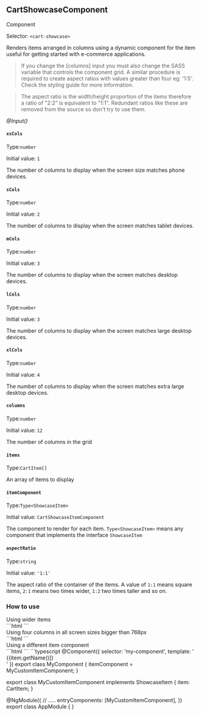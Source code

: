 ## CartShowcaseComponent
<span class="badge badge-warning">Component</span>

Selector: `<cart-showcase>`

Renders items arranged in columns using a dynamic component for the item useful for getting started with e-commerce applications.



<blockquote class="doc note bg-light">If you change the [columns] input you must also change the SASS variable that controls the component grid. A similar procedure is
required to create aspect ratios with values greater than four eg: '1:5'. Check the styling guide for more information.
</blockquote>

<blockquote class="doc note bg-light">The aspect ratio is the width/height proportion of the items therefore a ratio of "2:2" is equivalent to "1:1". Redundant ratios
like these are removed from the source so don't try to use them.</blockquote>



*@Input()*


#### `xsCols`
Type:`number`

Initial value: `1`

The number of columns to display when the screen size matches phone devices.



#### `sCols`
Type:`number`

Initial value: `2`

The number of columns to display when the screen matches tablet devices.



#### `mCols`
Type:`number`

Initial value: `3`

The number of columns to display when the screen matches desktop devices.



#### `lCols`
Type:`number`

Initial value: `3`

The number of columns to display when the screen matches large desktop devices.



#### `xlCols`
Type:`number`

Initial value: `4`

The number of columns to display when the screen matches extra large desktop devices.



#### `columns`
Type:`number`

Initial value: `12`

The number of columns in the grid



#### `items`
Type:`CartItem[]`

An array of items to display



#### `itemComponent`
Type:`Type<ShowcaseItem>`

Initial value: `CartShowcaseItemComponent`

The component to render for each item. `Type<ShowcaseItem>` means any component that implements the interface `ShowcaseItem`



#### `aspectRatio`
Type:`string`

Initial value: `'1:1'`

The aspect ratio of the container of the items. A value of `1:1` means square items, `2:1` means two times wider, `1:2` two times
taller and so on.






































### How to use

<div class="how-to-use">Using wider items</div>
```html
<cart-showcase [items]="items" [aspectRatio]="'2:1'">
</cart-showcase>
```


<div class="how-to-use">Using four columns in all screen sizes bigger than 768px</div>
```html
<cart-showcase [items]="items" [mCols]="4" [lCols]="4">
</cart-showcase>
```


<div class="how-to-use">Using a different item component</div>
```html
<cart-showcase [items]="items" [itemComponent]="itemComponent">
</cart-showcase>
```
```typescript
@Component({
 selector: 'my-component',
 template: '<div class="item-class">{{item.getName()]}</div>'
})
export class MyComponent {
  itemComponent = MyCustomItemComponent;
}

export class MyCustomItemComponent implements ShowcaseItem  {
  item: CartItem;
}

@NgModule({
  // .....
  entryComponents: [MyCustomItemComponent],
})
export class AppModule {
}
```



